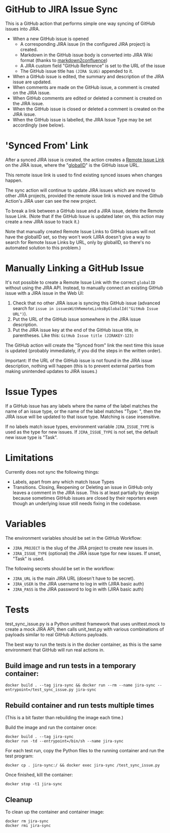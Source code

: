 # GitHub to JIRA Issue Sync

This is a GitHub action that performs simple one way syncing of GitHub issues into JIRA.

* When a new GitHub issue is opened
  - A corresponding JIRA issue (in the configured JIRA project) is created.
  - Markdown in the GitHub issue body is converted into JIRA Wiki format (thanks to [markdown2confluence](http://chunpu.github.io/markdown2confluence/browser/))
  - A JIRA custom field "GitHub Reference" is set to the URL of the issue
  - The GitHub issue title has `(JIRA SLUG)` appended to it.
* When a GitHub issue is edited, the summary and description of the JIRA issue are updated.
* When comments are made on the GitHub issue, a comment is created on the JIRA issue.
* When GitHub comments are edited or deleted a comment is created on the JIRA issue.
* When the GitHub issue is closed or deleted a comment is created on the JIRA issue.
* When the GitHub issue is labelled, the JIRA Issue Type may be set accordingly (see below).

# 'Synced From' Link

After a synced JIRA issue is created, the action creates a [Remote Issue Link](https://developer.atlassian.com/server/jira/platform/creating-remote-issue-links/) on the JIRA issue, where the "[globalID](https://developer.atlassian.com/server/jira/platform/using-fields-in-remote-issue-links/#globalid)" is the GitHub issue URL.

This remote issue link is used to find existing synced issues when changes happen.

The sync action will continue to update JIRA issues which are moved to other JIRA projects, provided the remote issue link is moved and the Github Action's JIRA user can see the new project.

To break a link between a GitHub issue and a JIRA issue, delete the Remote Issue Link. (Note that if the GitHub Issue is updated later on, this action may create a new JIRA issue to track it.)

Note that manually created Remote Issue Links to GitHub issues will not have the globalID set, so they won't work (JIRA doesn't give a way to search for Remote Issue Links by URL, only by globalID, so there's no automated solution to this problem.)

# Manually Linking a GitHub Issue

It's not possible to create a Remote Issue Link with the correct `globalID` without using the JIRA API. Instead, to manually connect an existing GitHub issue with a JIRA issue in the Web UI:

1. Check that no other JIRA issue is syncing this GitHub issue (advanced search for `issue in issuesWithRemoteLinksByGlobalId("GitHub Issue URL")`).
2. Put the URL of the GitHub issue somewhere in the JIRA issue description.
3. Put the JIRA issue key at the end of the GitHub issue title, in parentheses. Like this: `GitHub Issue title (JIRAKEY-123)`

The GitHub action will create the "Synced from" link the next time this issue is updated (probably immediately, if you did the steps in the written order).

Important: If the URL of the GitHub issue is not found in the JIRA issue description, nothing will happen (this is to prevent external parties from making unintended updates to JIRA issues.)

# Issue Types

If a GitHub issue has any labels where the name of the label matches the name of an issue type, or the name of the label matches "Type: <issue type>", then the JIRA issue will be updated to that issue type. Matching is case insensitive.

If no labels match issue types, environment variable `JIRA_ISSUE_TYPE` is used as the type for new issues. If `JIRA_ISSUE_TYPE` is not set, the default new issue type is "Task".

# Limitations

Currently does not sync the following things:

* Labels, apart from any which match Issue Types
* Transitions. Closing, Reopening or Deleting an issue in GitHub only leaves a comment in the JIRA issue. This is at least partially by design because sometimes GitHub issues are closed by their reporters even though an underlying issue still needs fixing in the codebase.

# Variables

The environment variables should be set in the GitHub Workflow:

* `JIRA_PROJECT` is the slug of the JIRA project to create new issues in.
* `JIRA_ISSUE_TYPE` (optional) the JIRA issue type for new issues. If unset, "Task" is used.

The following secrets should be set in the workflow:

* `JIRA_URL` is the main JIRA URL (doesn't have to be secret).
* `JIRA_USER` is the JIRA username to log in with (JIRA basic auth)
* `JIRA_PASS` is the JIRA password to log in with (JIRA basic auth)

# Tests

test_sync_issue.py is a Python unittest framework that uses unittest.mock to create a mock JIRA API, then calls unit_test.py with various combinations of payloads similar to real GitHub Actions payloads.

The best way to run the tests is in the docker container, as this is the same environment that GitHub will run real actions in.

## Build image and run tests in a temporary container:

```
docker build . --tag jira-sync && docker run --rm --name jira-sync --entrypoint=/test_sync_issue.py jira-sync
```

## Rebuild container and run tests multiple times

(This is a bit faster than rebuilding the image each time.)

Build the image and run the container once:

```
docker build . --tag jira-sync
docker run -td --entrypoint=/bin/sh --name jira-sync
```

For each test run, copy the Python files to the running container and run the test program:

```
docker cp . jira-sync:/ && docker exec jira-sync /test_sync_issue.py
```

Once finished, kill the container:

```
docker stop -t1 jira-sync
```

## Cleanup

To clean up the container and container image:

```
docker rm jira-sync
docker rmi jira-sync
```
